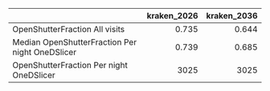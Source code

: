 |                                                 |   kraken_2026 |   kraken_2036 |
|:------------------------------------------------|--------------:|--------------:|
| OpenShutterFraction All visits                  |         0.735 |         0.644 |
| Median OpenShutterFraction Per night OneDSlicer |         0.739 |         0.685 |
| OpenShutterFraction Per night OneDSlicer        |      3025     |      3025     |
